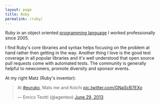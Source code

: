 ```yaml
---
layout: page
title: Ruby
permalink: /ruby/
---
```


Ruby in an object oriented [programming language](https://www.ruby-lang.org) I worked professionally since 2005.

I find Ruby's core libraries and syntax helps focusing on the problem at hand rather then getting in the way. Another thing I love is the good test coverage in all popular libraries and it's well understood that open source pull requests come with automated tests. The community is generally helpful to newcomers, promote diversity and sponsor events.

At my right Matz (Ruby's inventor):

<blockquote class="twitter-tweet" lang="en"><p>At <a href="https://twitter.com/hashtag/euruko?src=hash">#euruko</a>, Mats me and Koichi <a href="http://t.co/GNaScB7EXo">pic.twitter.com/GNaScB7EXo</a></p>&mdash; Enrico Teotti (@agenteo) <a href="https://twitter.com/agenteo/status/350942446731001856">June 29, 2013</a></blockquote>
<script async src="//platform.twitter.com/widgets.js" charset="utf-8"></script>
